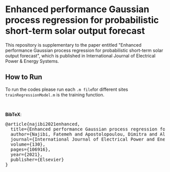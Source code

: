 # **Enhanced performance Gaussian process regression for probabilistic short-term solar output forecast**


This repository is supplementary to the paper entitled "Enhanced performance Gaussian process regression for probabilistic short-term solar output forecast", which is published in International Journal of Electrical Power & Energy Systems. 


## How to Run
To run the codes please run each `.m file`for different sites <br/>
`trainRegressionModel.m` is the training function.

<br/>

**BibTeX**:

<pre>
@article{najibi2021enhanced,
  title={Enhanced performance Gaussian process regression for probabilistic short-term solar output forecast},
  author={Najibi, Fatemeh and Apostolopoulou, Dimitra and Alonso, Eduardo},
  journal={International Journal of Electrical Power and Energy Systems},
  volume={130},
  pages={106916},
  year={2021},
  publisher={Elsevier}
}
<pre>
